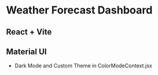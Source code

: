 # Weather Forecast Dashboard 

## React + Vite
## Material UI
- Dark Mode and Custom Theme in ColorModeContext.jsx

